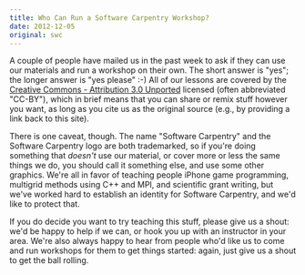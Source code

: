 ```yaml
---
title: Who Can Run a Software Carpentry Workshop?
date: 2012-12-05
original: swc
---
```

<p>A couple of people have mailed us in the past week to ask if they can use our materials and run a workshop on their own.  The short answer is "yes"; the longer answer is "yes please" :-)  All of our lessons are covered by the <a href="http://creativecommons.org/licenses/by/3.0/">Creative Commons - Attribution 3.0 Unported</a> licensed (often abbreviated "CC-BY"), which in brief means that you can share or remix stuff however you want, as long as you cite us as the original source (e.g., by providing a link back to this site).</p>
<p>There is one caveat, though.  The name "Software Carpentry" and the Software Carpentry logo are both trademarked, so if you're doing something that <em>doesn't</em> use our material, or cover more or less the same things we do, you should call it something else, and use some other graphics.  We're all in favor of teaching people iPhone game programming, multigrid methods using C++ and MPI, and scientific grant writing, but we've worked hard to establish an identity for Software Carpentry, and we'd like to protect that.</p>
<p>If you do decide you want to try teaching this stuff, please give us a shout: we'd be happy to help if we can, or hook you up with an instructor in your area.  We're also always happy to hear from people who'd like us to come and run workshops for them to get things started: again, just give us a shout to get the ball rolling.</p>
